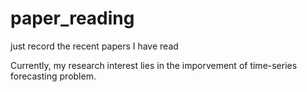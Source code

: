 # paper_reading
just record the recent papers I have read 

Currently, my research interest lies in the imporvement of time-series forecasting problem. 
